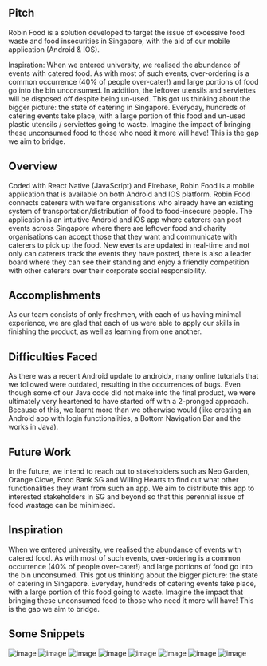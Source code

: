 ## Pitch

Robin Food is a solution developed to target the issue of excessive food waste and food insecurities in Singapore, with the aid of our mobile application (Android & IOS).

Inspiration:
When we entered university, we realised the abundance of events with catered food. As with most of such events, over-ordering is a common occurrence (40% of people over-cater!) and large portions of food go into the bin unconsumed. In addition, the leftover utensils and serviettes will be disposed off despite being un-used. This got us thinking about the bigger picture: the state of catering in Singapore. Everyday, hundreds of catering events take place, with a large portion of this food and un-used plastic utensils / serviettes going to waste. Imagine the impact of bringing these unconsumed food to those who need it more will have! This is the gap we aim to bridge.

## Overview

Coded with React Native (JavaScript) and Firebase, Robin Food is a mobile application that is available on both Android and IOS platform. Robin Food connects caterers with welfare organisations who already have an existing system of transportation/distribution of food to food-insecure people. The application is an intuitive Android and iOS app where caterers can post events across Singapore where there are leftover food and charity organisations can accept those that they want and communicate with caterers to pick up the food. New events are updated in real-time and not only can caterers track the events they have posted, there is also a leader board where they can see their standing and enjoy a friendly competition with other caterers over their corporate social responsibility.

## Accomplishments

As our team consists of only freshmen, with each of us having minimal experience, we are glad that each of us were able to apply our skills in finishing the product, as well as learning from one another.

## Difficulties Faced

As there was a recent Android update to androidx, many online tutorials that we followed were outdated, resulting in the occurrences of bugs. Even though some of our Java code did not make into the final product, we were ultimately very heartened to have started off with a 2-pronged approach. Because of this, we learnt more than we otherwise would (like creating an Android app with login functionalities, a Bottom Navigation Bar and the works in Java).

## Future Work

In the future, we intend to reach out to stakeholders such as Neo Garden, Orange Clove, Food Bank SG and Willing Hearts to find out what other functionalities they want from such an app. We aim to distribute this app to interested stakeholders in SG and beyond so that this perennial issue of food wastage can be minimised.

## Inspiration

When we entered university, we realised the abundance of events with catered food. As with most of such events, over-ordering is a common occurrence (40% of people over-cater!) and large portions of food go into the bin unconsumed. This got us thinking about the bigger picture: the state of catering in Singapore. Everyday, hundreds of catering events take place, with a large portion of this food going to waste. Imagine the impact that bringing these unconsumed food to those who need it more will have! This is the gap we aim to bridge.

## Some Snippets

![image](https://user-images.githubusercontent.com/56498321/74599015-8db5e700-50b6-11ea-8602-6ccae7a4bc95.png)
![image](https://user-images.githubusercontent.com/56498321/74599027-c0f87600-50b6-11ea-8f1d-de51d34d9c50.png)
![image](https://user-images.githubusercontent.com/56498321/74599028-c48bfd00-50b6-11ea-9d55-adb35707d66b.png)
![image](https://user-images.githubusercontent.com/56498321/74599029-c786ed80-50b6-11ea-91be-f9bb74fe5a73.png)
![image](https://user-images.githubusercontent.com/56498321/74599030-c9e94780-50b6-11ea-9601-7f2efc4b9ed2.png)
![image](https://user-images.githubusercontent.com/56498321/74599034-cc4ba180-50b6-11ea-9cf9-bc57a24d2c51.png)
![image](https://user-images.githubusercontent.com/56498321/74599036-ceadfb80-50b6-11ea-8d76-cba2527e9835.png)
![image](https://user-images.githubusercontent.com/56498321/74599039-d2418280-50b6-11ea-93a6-e23eb24bee62.png)

